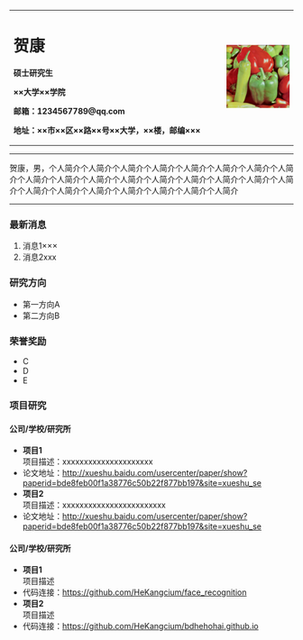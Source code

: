 <div>
<table border="0">
  <tr>
    <td width="75%">
      <h1>贺康</h1>
      <p><b>硕士研究生</b></p>
      <p><b>××大学××学院</b></p>
      <p><b>邮箱：1234567789@qq.com</b></p>
      <p><b>地址：××市××区××路××号××大学，××楼，邮编×××</b></p>
    </td>
    <td width="25%">
      <img src="/pepper.bmp" width="100%">
    </td>
  </tr>
</table>
</div>

---

贺康，男，个人简介个人简介个人简介个人简介个人简介个人简介个人简介个人简介个人简介个人简介个人简介个人简介个人简介个人简介个人简介个人简介个人简介个人简介个人简介个人简介个人简介个人简介个人简介个人简介

---

### 最新消息
1. 消息1×××
2. 消息2xxx

### 研究方向
- 第一方向A
- 第二方向B

### 荣誉奖励
- C
- D
- E

### 项目研究
#### 公司/学校/研究所
- **项目1**  
项目描述：xxxxxxxxxxxxxxxxxxxxx
- 论文地址：http://xueshu.baidu.com/usercenter/paper/show?paperid=bde8feb00f1a38776c50b22f877bb197&site=xueshu_se
- **项目2**  
项目描述：xxxxxxxxxxxxxxxxxxxxxxxx
- 论文地址：http://xueshu.baidu.com/usercenter/paper/show?paperid=bde8feb00f1a38776c50b22f877bb197&site=xueshu_se

#### 公司/学校/研究所
- **项目1**  
项目描述
- 代码连接：https://github.com/HeKangcium/face_recognition
- **项目2**  
项目描述
- 代码连接：https://github.com/HeKangcium/bdhehohai.github.io
